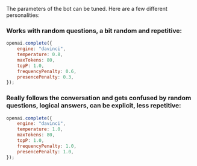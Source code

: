 The parameters of the bot can be tuned. Here are a few different personalities:

### Works with random questions, a bit random and repetitive:

```js
openai.complete({
    engine: "davinci",
    temperature: 0.8,
    maxTokens: 80,
    topP: 1.0,
    frequencyPenalty: 0.6,
    presencePenalty: 0.3,
});
```

### Really follows the conversation and gets confused by random questions, logical answers, can be explicit, less repetitive:

```js
openai.complete({
    engine: "davinci",
    temperature: 1.0,
    maxTokens: 80,
    topP: 1.0,
    frequencyPenalty: 1.0,
    presencePenalty: 1.0,
});
```
